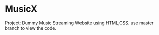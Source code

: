 # MusicX
Project: Dummy Music Streaming Website using HTML,CSS.
use master branch to view the code.
